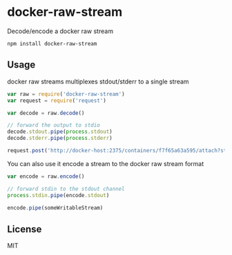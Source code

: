 # docker-raw-stream

Decode/encode a docker raw stream

```
npm install docker-raw-stream
```

## Usage

docker raw streams multiplexes stdout/stderr to a single stream

``` js
var raw = require('docker-raw-stream')
var request = require('request')

var decode = raw.decode()

// forward the output to stdio
decode.stdout.pipe(process.stdout)
decode.stderr.pipe(process.stderr)

request.post('http://docker-host:2375/containers/f7f65a63a595/attach?stderr=1&stdout=1&stream=1').pipe(decode)
```

You can also use it encode a stream to the docker raw stream format

``` js
var encode = raw.encode()

// forward stdin to the stdout channel
process.stdin.pipe(encode.stdout)

encode.pipe(someWritableStream)
```

## License

MIT